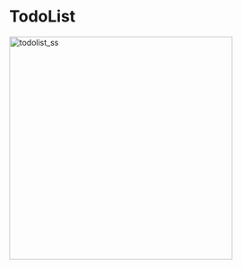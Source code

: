 # TodoList
<img width="398" alt="todolist_ss" src="https://user-images.githubusercontent.com/75977991/214391734-15f6f71c-6b60-4f91-8316-1492cf2616b7.png">

